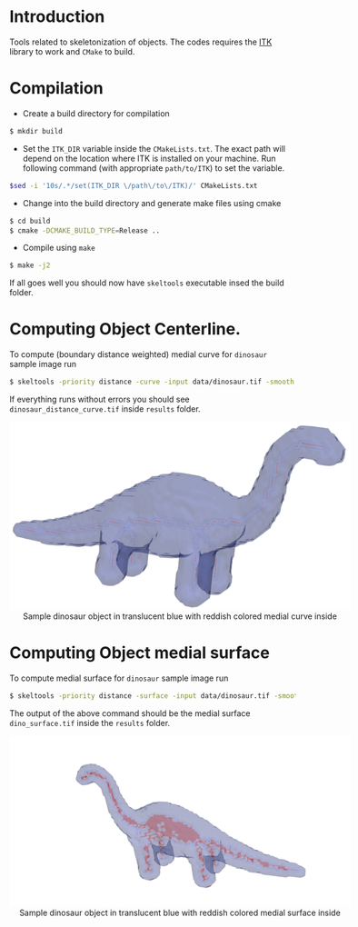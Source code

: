 # Introduction
Tools related to skeletonization of objects. 
The codes requires the [ITK](https://itk.org/) library to work and `CMake` to build.
# Compilation
* Create a build directory for compilation
```bash
$ mkdir build
```
* Set the `ITK_DIR` variable inside the `CMakeLists.txt`. 
The exact path will depend on the location where ITK is installed on your machine.
Run following command (with appropriate `path/to/ITK`) to set the variable.
```bash
$sed -i '10s/.*/set(ITK_DIR \/path\/to\/ITK)/' CMakeLists.txt
``` 
* Change into the build directory and generate make files using cmake
```bash
$ cd build
$ cmake -DCMAKE_BUILD_TYPE=Release ..
```
* Compile using `make`
```bash
$ make -j2
```
If all goes well you should now have `skeltools` executable insed the build folder.

# Computing Object Centerline.
To compute (boundary distance weighted) medial curve for `dinosaur` sample image run
```bash
$ skeltools -priority distance -curve -input data/dinosaur.tif -smooth 0.2  -fillholes -outputFolder results
```
If everything runs without errors you should see `dinosaur_distance_curve.tif` inside `results` folder.

<figure style="display:block; margin: 0 auto; text-align: center; width:600px">
<img alt="dinosaur-noanchor-unweighted" src="images/dino-medialcurve-unweighted-noanchor.png"/>
<figcaption>Sample dinosaur object in translucent blue with reddish colored medial curve inside</figcaption>
</figure>

# Computing Object medial surface
To compute medial surface for `dinosaur` sample image run
```bash
$ skeltools -priority distance -surface -input data/dinosaur.tif -smooth 0.1  -fillholes -output results/dino_surface.tif
```
The output of the above command should be the medial surface `dino_surface.tif` inside the `results` folder.
<figure style="display:block; margin: 0 auto; text-align: center; width:600px">
<img alt="dinosaur-aofanchor-unweighted-surface" src="images/dino-medialsurface-unweighted-aofanchor.png"/>
<figcaption>Sample dinosaur object in translucent blue with reddish colored medial surface inside</figcaption>
</figure>

